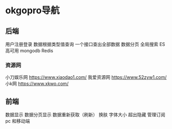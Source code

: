 # okgopro导航

## 后端
用户注册登录
数据根据类型值查询
一个接口查出全部数据
数据分页
全局搜索 ES
高可用 mongodb Redis

### 资源网
小刀娱乐网
https://www.xiaodao1.com/
我爱资源网
https://www.52zyw1.com/
小k网
https://www.xkwo.com/

## 前端
数据显示
数据分页显示
数据重新获取（刷新）
换肤
字体大小
超出隐藏
管理订阅
pc 和移动端



